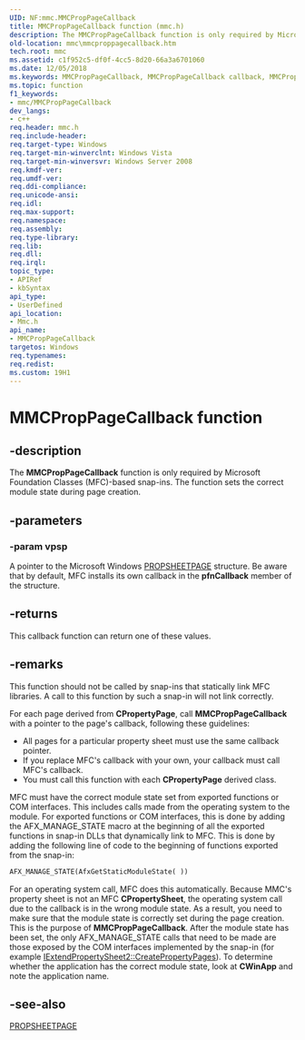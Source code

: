```yaml
---
UID: NF:mmc.MMCPropPageCallback
title: MMCPropPageCallback function (mmc.h)
description: The MMCPropPageCallback function is only required by Microsoft Foundation Classes (MFC)-based snap-ins. The function sets the correct module state during page creation.
old-location: mmc\mmcproppagecallback.htm
tech.root: mmc
ms.assetid: c1f952c5-df0f-4cc5-8d20-66a3a6701060
ms.date: 12/05/2018
ms.keywords: MMCPropPageCallback, MMCPropPageCallback callback, MMCPropPageCallback callback function [MMC], _slate_mmcproppagecallback, mmc.mmcproppagecallback, mmc/MMCPropPageCallback
ms.topic: function
f1_keywords:
- mmc/MMCPropPageCallback
dev_langs:
- c++
req.header: mmc.h
req.include-header: 
req.target-type: Windows
req.target-min-winverclnt: Windows Vista
req.target-min-winversvr: Windows Server 2008
req.kmdf-ver: 
req.umdf-ver: 
req.ddi-compliance: 
req.unicode-ansi: 
req.idl: 
req.max-support: 
req.namespace: 
req.assembly: 
req.type-library: 
req.lib: 
req.dll: 
req.irql: 
topic_type:
- APIRef
- kbSyntax
api_type:
- UserDefined
api_location:
- Mmc.h
api_name:
- MMCPropPageCallback
targetos: Windows
req.typenames: 
req.redist: 
ms.custom: 19H1
---
```


# MMCPropPageCallback function


## -description


The 
<b>MMCPropPageCallback</b> function is only required by Microsoft Foundation Classes (MFC)-based snap-ins. The function sets the correct module state during page creation.


## -parameters




### -param vpsp

A pointer to the Microsoft Windows 
<a href="https://docs.microsoft.com/windows/desktop/api/prsht/ns-prsht-propsheetpagea_v2">PROPSHEETPAGE</a> structure. Be aware that by default, MFC installs its own callback in the <b>pfnCallback</b> member of the structure.


## -returns



This callback function can return one of these values.




## -remarks



This function should not be called by snap-ins that statically link MFC libraries. A call to this function by such a snap-in will not link correctly.

For each page derived from <b>CPropertyPage</b>, call 
<b>MMCPropPageCallback</b> with a pointer to the page's callback, following these guidelines:

<ul>
<li>All pages for a particular property sheet must use the same callback pointer.</li>
<li>If you replace MFC's callback with your own, your callback must call MFC's callback.</li>
<li>You must call this function with each <b>CPropertyPage</b> derived class.</li>
</ul>
MFC must have the correct module state set from exported functions or COM interfaces. This includes calls made from the operating system to the module. For exported functions or COM interfaces, this is done by adding the AFX_MANAGE_STATE macro at the beginning of all the exported functions in snap-in DLLs that dynamically link to MFC. This is done by adding the following line of code to the beginning of functions exported from the snap-in:


```vb
AFX_MANAGE_STATE(AfxGetStaticModuleState( ))
```


For an operating system call, MFC does this automatically. Because MMC's property sheet is not an MFC <b>CPropertySheet</b>, the operating system call due to the callback is in the wrong module state. As a result, you need to make sure that the module state is correctly set during the page creation. This is the purpose of 
<b>MMCPropPageCallback</b>. After the module state has been set, the only AFX_MANAGE_STATE calls that need to be made are those exposed by the COM interfaces implemented by the snap-in (for example 
<a href="https://docs.microsoft.com/previous-versions/windows/desktop/legacy/aa814847(v=vs.85)">IExtendPropertySheet2::CreatePropertyPages</a>). To determine whether the application has the correct module state, look at <b>CWinApp</b> and note the application name.




## -see-also




<a href="https://docs.microsoft.com/windows/desktop/api/prsht/ns-prsht-propsheetpagea_v3">PROPSHEETPAGE</a>
 

 

